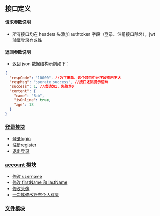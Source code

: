 

## 接口定义


#### 请求参数说明

- 所有接口均在 headers 头添加 authtoken 字段（登录、注册接口除外），jwt 验证登录有效性


#### 返回参数说明

- 返回 json 数据结构示例如下：

```json
{
  "respCode": "10000", //为了简单，这个项目中此字段作用不大
  "respMsg": "operate success", //接口返回提示语句
  "success": 1, //成功为1，失败为0
  "content": {
    "name": "Bob",
    "isOnline": true,
    "age": 18
  }
}
```


### [登录模块](./login_module.md)



- [登录login](./login_module.md#login)
- [注册register](./login_module.md#register)
- [退出登录](./login_module.md#logout)




### [account 模块](./account_module.md)


- [修改 username](./account_module.md#mergeUsername)
- [修改 firstName 和 lastName](./account_module.md#mergeName)
- [修改头像](./account_module.md#mergeAvatar)
- [一次性修改所有个人信息](./account_module.md#mergeEntity)



### [文件模块](./file_module.md)